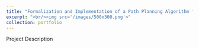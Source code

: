 ```yaml
---
title: "Formalization and Implementation of a Path Planning Algorithm for Autonomous Robot Navigation"
excerpt: "<br/><img src='/images/500x300.png'>"
collection: portfolio
---
```


Project Description
